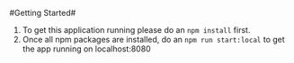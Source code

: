 #Getting Started#

 1. To get this application running please do an `npm install` first.
 2. Once all npm packages are installed, do an `npm run start:local` to get the app running on localhost:8080
